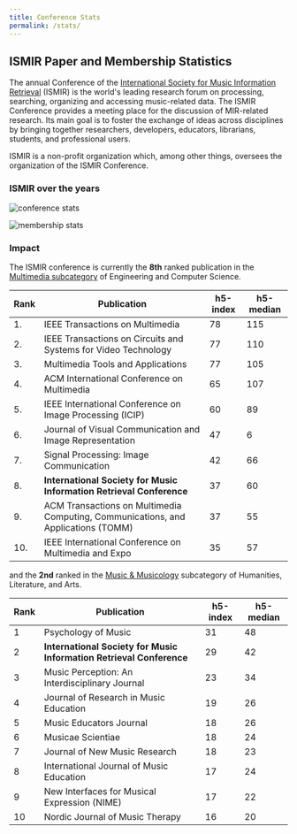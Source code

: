 ```yaml
---
title: Conference Stats
permalink: /stats/
---
```


## ISMIR Paper and Membership Statistics

The annual Conference of the [International Society for Music Information Retrieval](http://{{site.domain}})
(ISMIR) is the world's leading research forum on processing, searching, organizing
and accessing music-related data. The ISMIR Conference provides a meeting place for
the discussion of MIR-related research. Its main goal is to foster the exchange of
ideas across disciplines by bringing together researchers, developers, educators,
librarians, students, and professional users.

ISMIR is a non-profit organization which, among other things, oversees the organization
of the ISMIR Conference.

### ISMIR over the years

![conference stats]({{site.base_url}}/images/conference_stats.png)

![membership stats]({{site.base_url}}/images/membership_stats.png)

### Impact

The ISMIR conference is currently the **8th** ranked publication in the [Multimedia
subcategory](https://scholar.google.com/citations?view_op=top_venues&hl=en&vq=eng_multimedia)
of Engineering and Computer Science.

|Rank | Publication | h5-index | h5-median |
|-----|-------------|----------|-----------|
|1.|	IEEE Transactions on Multimedia|	78|	115|
|2.|	IEEE Transactions on Circuits and Systems for Video Technology|	77|	110|
|3.|	Multimedia Tools and Applications|	77|	105|
|4.|	ACM International Conference on Multimedia|	65|	107|
|5.|	IEEE International Conference on Image Processing (ICIP)|	60|	89|
|6.|	Journal of Visual Communication and Image Representation|	47|	6|4
|7.|	Signal Processing: Image Communication|	42|	66|
|8.|	**International Society for Music Information Retrieval Conference**|	37|	60|
|9.|	ACM Transactions on Multimedia Computing, Communications, and Applications (TOMM)|	37|	55|
|10.|	IEEE International Conference on Multimedia and Expo|	35|	57|

and the **2nd** ranked in the [Music & Musicology](https://scholar.google.com/citations?view_op=top_venues&hl=en&vq=hum_musicmusicology)
subcategory of Humanities, Literature, and Arts.

|Rank | Publication | h5-index | h5-median |
|-----|-------------|----------|-----------|
| 1 | Psychology of Music |31 |48 |
| 2 | **International Society for Music Information Retrieval Conference** |29 |42 |
| 3 | Music Perception: An Interdisciplinary Journal |23 |34 |
| 4 | Journal of Research in Music Education |19 |26 |
| 5 | Music Educators Journal |18 |26 |
| 6 | Musicae Scientiae |18 |24 |
| 7 | Journal of New Music Research |18 |23 |
| 8 | International Journal of Music Education |17 |24 |
| 9 | New Interfaces for Musical Expression (NIME) |17 |22 |
| 10 | Nordic Journal of Music Therapy |16 |20 |
